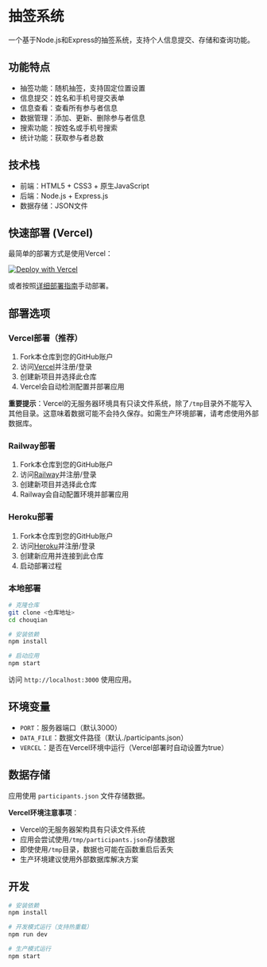 # 抽签系统

一个基于Node.js和Express的抽签系统，支持个人信息提交、存储和查询功能。

## 功能特点

- 抽签功能：随机抽签，支持固定位置设置
- 信息提交：姓名和手机号提交表单
- 信息查看：查看所有参与者信息
- 数据管理：添加、更新、删除参与者信息
- 搜索功能：按姓名或手机号搜索
- 统计功能：获取参与者总数

## 技术栈

- 前端：HTML5 + CSS3 + 原生JavaScript
- 后端：Node.js + Express.js
- 数据存储：JSON文件

## 快速部署 (Vercel)

最简单的部署方式是使用Vercel：

[![Deploy with Vercel](https://vercel.com/button)](https://vercel.com/import/project?template=https://github.com/your-username/your-repo)

或者按照[详细部署指南](file:///e:/test_demo/chouqian/VERCEL_DEPLOYMENT.md)手动部署。

## 部署选项

### Vercel部署（推荐）

1. Fork本仓库到您的GitHub账户
2. 访问[Vercel](https://vercel.com/)并注册/登录
3. 创建新项目并选择此仓库
4. Vercel会自动检测配置并部署应用

**重要提示**：Vercel的无服务器环境具有只读文件系统，除了`/tmp`目录外不能写入其他目录。这意味着数据可能不会持久保存。如需生产环境部署，请考虑使用外部数据库。

### Railway部署

1. Fork本仓库到您的GitHub账户
2. 访问[Railway](https://railway.app/)并注册/登录
3. 创建新项目并选择此仓库
4. Railway会自动配置环境并部署应用

### Heroku部署

1. Fork本仓库到您的GitHub账户
2. 访问[Heroku](https://heroku.com/)并注册/登录
3. 创建新应用并连接到此仓库
4. 启动部署过程

### 本地部署

```bash
# 克隆仓库
git clone <仓库地址>
cd chouqian

# 安装依赖
npm install

# 启动应用
npm start
```

访问 `http://localhost:3000` 使用应用。

## 环境变量

- `PORT`：服务器端口（默认3000）
- `DATA_FILE`：数据文件路径（默认./participants.json）
- `VERCEL`：是否在Vercel环境中运行（Vercel部署时自动设置为true）

## 数据存储

应用使用 `participants.json` 文件存储数据。

**Vercel环境注意事项**：
- Vercel的无服务器架构具有只读文件系统
- 应用会尝试使用`/tmp/participants.json`存储数据
- 即使使用`/tmp`目录，数据也可能在函数重启后丢失
- 生产环境建议使用外部数据库解决方案

## 开发

```bash
# 安装依赖
npm install

# 开发模式运行（支持热重载）
npm run dev

# 生产模式运行
npm start
```